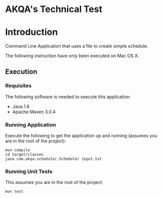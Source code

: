 # AKQA's Technical Test #

# Introduction #
Command Line Application that uses a file to create simple schedule.

The following instruction have only been executed on Mac OS X.

## Execution ##

### Requisites ###
The following software is needed to execute this application:
* Java 1.6
* Apache Maven 3.0.4

### Running Application ###
Execute the following to get the application up and running (assumes you are in 
the root of the project):

    mvn compile
    cd target/classes
    java com.akqa.scheduler.Scheduler input.txt
    

### Running Unit Tests ###
This assumes you are in the root of the project:

    mvn test
    
